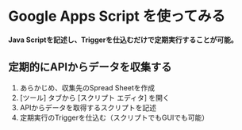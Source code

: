 # Google Apps Script を使ってみる

**Java Scriptを記述し、Triggerを仕込むだけで定期実行することが可能。**  

## 定期的にAPIからデータを収集する

1. あらかじめ、収集先のSpread Sheetを作成
2. [ツール] タブから [スクリプト エディタ] を開く
3. APIからデータを取得するスクリプトを記述
4. 定期実行のTriggerを仕込む（スクリプトでもGUIでも可能）